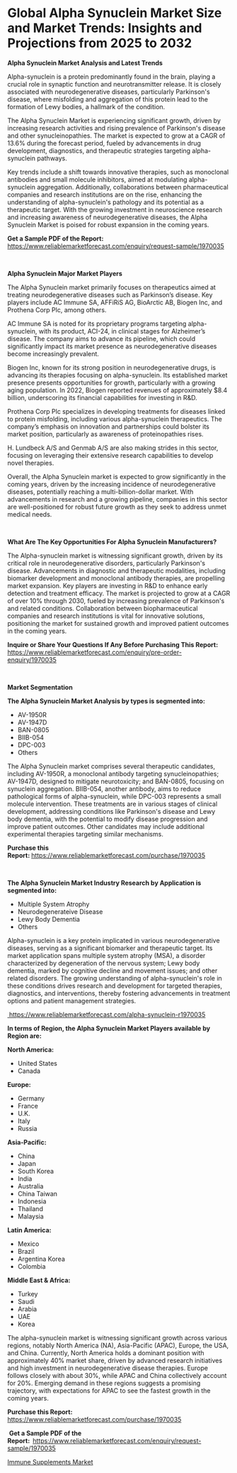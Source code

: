 <p><h1>Global Alpha Synuclein Market Size and Market Trends: Insights and Projections from 2025 to 2032</h1></p><p><strong>Alpha Synuclein Market Analysis and Latest Trends</strong></p>
<p><p>Alpha-synuclein is a protein predominantly found in the brain, playing a crucial role in synaptic function and neurotransmitter release. It is closely associated with neurodegenerative diseases, particularly Parkinson's disease, where misfolding and aggregation of this protein lead to the formation of Lewy bodies, a hallmark of the condition. </p><p>The Alpha Synuclein Market is experiencing significant growth, driven by increasing research activities and rising prevalence of Parkinson's disease and other synucleinopathies. The market is expected to grow at a CAGR of 13.6% during the forecast period, fueled by advancements in drug development, diagnostics, and therapeutic strategies targeting alpha-synuclein pathways.</p><p>Key trends include a shift towards innovative therapies, such as monoclonal antibodies and small molecule inhibitors, aimed at modulating alpha-synuclein aggregation. Additionally, collaborations between pharmaceutical companies and research institutions are on the rise, enhancing the understanding of alpha-synuclein's pathology and its potential as a therapeutic target. With the growing investment in neuroscience research and increasing awareness of neurodegenerative diseases, the Alpha Synuclein Market is poised for robust expansion in the coming years.</p></p>
<p><strong>Get a Sample PDF of the Report:&nbsp;</strong> <a href="https://www.reliablemarketforecast.com/enquiry/request-sample/1970035?utm_campaign=2783&utm_medium=2&utm_source=Github&utm_content=ia&utm_term=08032025&utm_id=alpha-synuclein">https://www.reliablemarketforecast.com/enquiry/request-sample/1970035</a></p>
<p>&nbsp;</p>
<p><strong>Alpha Synuclein Major Market Players</strong></p>
<p><p>The Alpha Synuclein market primarily focuses on therapeutics aimed at treating neurodegenerative diseases such as Parkinson’s disease. Key players include AC Immune SA, AFFiRiS AG, BioArctic AB, Biogen Inc, and Prothena Corp Plc, among others. </p><p>AC Immune SA is noted for its proprietary programs targeting alpha-synuclein, with its product, ACI-24, in clinical stages for Alzheimer’s disease. The company aims to advance its pipeline, which could significantly impact its market presence as neurodegenerative diseases become increasingly prevalent.</p><p>Biogen Inc, known for its strong position in neurodegenerative drugs, is advancing its therapies focusing on alpha-synuclein. Its established market presence presents opportunities for growth, particularly with a growing aging population. In 2022, Biogen reported revenues of approximately $8.4 billion, underscoring its financial capabilities for investing in R&D.</p><p>Prothena Corp Plc specializes in developing treatments for diseases linked to protein misfolding, including various alpha-synuclein therapeutics. The company’s emphasis on innovation and partnerships could bolster its market position, particularly as awareness of proteinopathies rises. </p><p>H. Lundbeck A/S and Genmab A/S are also making strides in this sector, focusing on leveraging their extensive research capabilities to develop novel therapies. </p><p>Overall, the Alpha Synuclein market is expected to grow significantly in the coming years, driven by the increasing incidence of neurodegenerative diseases, potentially reaching a multi-billion-dollar market. With advancements in research and a growing pipeline, companies in this sector are well-positioned for robust future growth as they seek to address unmet medical needs.</p></p>
<p>&nbsp;</p>
<p><strong>What Are The Key Opportunities For Alpha Synuclein Manufacturers?</strong></p>
<p><p>The Alpha-synuclein market is witnessing significant growth, driven by its critical role in neurodegenerative disorders, particularly Parkinson's disease. Advancements in diagnostic and therapeutic modalities, including biomarker development and monoclonal antibody therapies, are propelling market expansion. Key players are investing in R&D to enhance early detection and treatment efficacy. The market is projected to grow at a CAGR of over 10% through 2030, fueled by increasing prevalence of Parkinson's and related conditions. Collaboration between biopharmaceutical companies and research institutions is vital for innovative solutions, positioning the market for sustained growth and improved patient outcomes in the coming years.</p></p>
<p><strong>Inquire or Share Your Questions If Any Before Purchasing This Report:</strong> <a href="https://www.reliablemarketforecast.com/enquiry/pre-order-enquiry/1970035?utm_campaign=2783&utm_medium=2&utm_source=Github&utm_content=ia&utm_term=08032025&utm_id=alpha-synuclein">https://www.reliablemarketforecast.com/enquiry/pre-order-enquiry/1970035</a></p>
<p>&nbsp;</p>
<p><strong>Market Segmentation</strong></p>
<p><strong>The Alpha Synuclein Market Analysis by types is segmented into:</strong></p>
<p><ul><li>AV-1950R</li><li>AV-1947D</li><li>BAN-0805</li><li>BIIB-054</li><li>DPC-003</li><li>Others</li></ul></p>
<p><p>The Alpha Synuclein market comprises several therapeutic candidates, including AV-1950R, a monoclonal antibody targeting synucleinopathies; AV-1947D, designed to mitigate neurotoxicity; and BAN-0805, focusing on synuclein aggregation. BIIB-054, another antibody, aims to reduce pathological forms of alpha-synuclein, while DPC-003 represents a small molecule intervention. These treatments are in various stages of clinical development, addressing conditions like Parkinson's disease and Lewy body dementia, with the potential to modify disease progression and improve patient outcomes. Other candidates may include additional experimental therapies targeting similar mechanisms.</p></p>
<p><strong>Purchase this Report:&nbsp;</strong><a href="https://www.reliablemarketforecast.com/purchase/1970035?utm_campaign=2783&utm_medium=2&utm_source=Github&utm_content=ia&utm_term=08032025&utm_id=alpha-synuclein">https://www.reliablemarketforecast.com/purchase/1970035</a></p>
<p>&nbsp;</p>
<p><strong>The Alpha Synuclein Market Industry Research by Application is segmented into:</strong></p>
<p><ul><li>Multiple System Atrophy</li><li>Neurodegenerateive Disease</li><li>Lewy Body Dementia</li><li>Others</li></ul></p>
<p><p>Alpha-synuclein is a key protein implicated in various neurodegenerative diseases, serving as a significant biomarker and therapeutic target. Its market application spans multiple system atrophy (MSA), a disorder characterized by degeneration of the nervous system; Lewy body dementia, marked by cognitive decline and movement issues; and other related disorders. The growing understanding of alpha-synuclein's role in these conditions drives research and development for targeted therapies, diagnostics, and interventions, thereby fostering advancements in treatment options and patient management strategies.</p></p>
<p><a href="https://www.reliablemarketforecast.com/alpha-synuclein-r1970035?utm_campaign=2783&utm_medium=2&utm_source=Github&utm_content=ia&utm_term=08032025&utm_id=alpha-synuclein">&nbsp;https://www.reliablemarketforecast.com/alpha-synuclein-r1970035</a></p>
<p><strong>In terms of Region, the Alpha Synuclein Market Players available by Region are:</strong></p>
<p>
    <p> <strong> North America: </strong>
        <ul>
            <li>United States</li>
            <li>Canada</li>
        </ul>
        </p> 
    <p> <strong> Europe: </strong>
        <ul>
            <li>Germany</li>
            <li>France</li>
            <li>U.K.</li>
            <li>Italy</li>
            <li>Russia</li>
        </ul>
        </p> 
    <p> <strong> Asia-Pacific: </strong>
        <ul>
            <li>China</li>
            <li>Japan</li>
            <li>South Korea</li>
            <li>India</li>
            <li>Australia</li>
            <li>China Taiwan</li>
            <li>Indonesia</li>
            <li>Thailand</li>
            <li>Malaysia</li>
        </ul>
        </p> 
    <p> <strong> Latin America: </strong>
        <ul>
            <li>Mexico</li>
            <li>Brazil</li>
            <li>Argentina Korea</li>
            <li>Colombia</li>
        </ul>
        </p> 
    <p> <strong> Middle East & Africa: </strong>
        <ul>
            <li>Turkey</li>
            <li>Saudi</li>
            <li>Arabia</li>
            <li>UAE</li>
            <li>Korea</li>
        </ul>
    </p>
    </p>
<p><p>The alpha-synuclein market is witnessing significant growth across various regions, notably North America (NA), Asia-Pacific (APAC), Europe, the USA, and China. Currently, North America holds a dominant position with approximately 40% market share, driven by advanced research initiatives and high investment in neurodegenerative disease therapies. Europe follows closely with about 30%, while APAC and China collectively account for 20%. Emerging demand in these regions suggests a promising trajectory, with expectations for APAC to see the fastest growth in the coming years.</p></p>
<p><strong>Purchase this Report: </strong><a href="https://www.reliablemarketforecast.com/purchase/1970035?utm_campaign=2783&utm_medium=2&utm_source=Github&utm_content=ia&utm_term=08032025&utm_id=alpha-synuclein">https://www.reliablemarketforecast.com/purchase/1970035</a></p>
<p>&nbsp;<strong>Get a Sample PDF of the Report:&nbsp;&nbsp;</strong><a href="https://www.reliablemarketforecast.com/enquiry/request-sample/1970035?utm_campaign=2783&utm_medium=2&utm_source=Github&utm_content=ia&utm_term=08032025&utm_id=alpha-synuclein">https://www.reliablemarketforecast.com/enquiry/request-sample/1970035</a></p>
<p><strong></strong></p>
<p><p><a href="https://github.com/vitrilaoire/Market-Research-Report-List-1/blob/main/immune-supplements-market.md?utm_campaign=2783&utm_medium=2&utm_source=Github&utm_content=ia&utm_term=08032025&utm_id=alpha-synuclein">Immune Supplements Market</a></p></p>